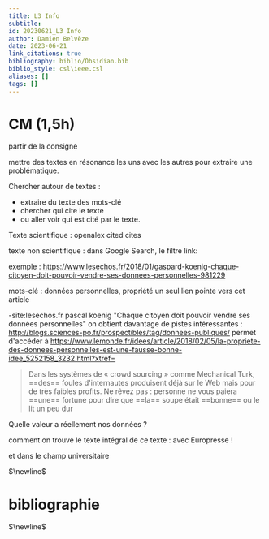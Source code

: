 ```yaml
---
title: L3 Info
subtitle:
id: 20230621_L3 Info
author: Damien Belvèze
date: 2023-06-21
link_citations: true
bibliography: biblio/Obsidian.bib
biblio_style: csl\ieee.csl
aliases: []
tags: []
---
```


# CM (1,5h) 

partir de la consigne

mettre des textes en résonance les uns avec les autres pour extraire une problématique. 

Chercher autour de textes : 
- extraire du texte des mots-clé
- chercher qui cite le texte
- ou aller voir qui est cité par le texte. 

Texte scientifique : openalex
cited
cites

texte non scientifique : dans Google Search, le filtre link:

exemple : https://www.lesechos.fr/2018/01/gaspard-koenig-chaque-citoyen-doit-pouvoir-vendre-ses-donnees-personnelles-981229

mots-clé : données personnelles, propriété
un seul lien pointe vers cet article

-site:lesechos.fr pascal koenig "Chaque citoyen doit pouvoir vendre ses données personnelles"
on obtient davantage de pistes intéressantes :  
http://blogs.sciences-po.fr/prospectibles/tag/donnees-publiques/
permet d'accéder à https://www.lemonde.fr/idees/article/2018/02/05/la-propriete-des-donnees-personnelles-est-une-fausse-bonne-idee_5252158_3232.html?xtref=

>Dans les systèmes de « crowd sourcing » comme Mechanical Turk, ==des== foules d'internautes produisent déjà sur le Web mais pour de très faibles profits. Ne rêvez pas : personne ne vous paiera ==une== fortune pour dire que ==la== soupe était ==bonne== ou le lit un peu dur

Quelle valeur a réellement nos données ? 





comment on trouve le texte intégral de ce texte : avec Europresse !

et dans le champ universitaire 




$\newline$
# bibliographie
$\newline$






